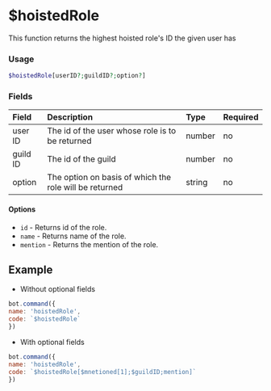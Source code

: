 # $hoistedRole

This function returns the highest hoisted role's ID the given user has

### Usage 
```php
$hoistedRole[userID?;guildID?;option?]
```

### Fields

| Field | Description | Type | Required |
| :--- | :--- | :--- | :--- |
|user ID|The id of the user whose role is to be returned|number|no|
| guild ID | The id of the guild | number | no |
| option | The option on basis of which the role will be returned | string | no |

#### Options
- `id` - Returns id of the role.
- `name` - Returns name of the role.
- `mention` - Returns the mention of the role.

## Example

- Without optional fields

```javascript
bot.command({
name: 'hoistedRole',
code: `$hoistedRole`
})
```

- With optional fields

```javascript
bot.command({
name: 'hoistedRole',
code: `$hoistedRole[$mnetioned[1];$guildID;mention]`
})
```

